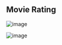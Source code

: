 ## Movie Rating

![image](https://user-images.githubusercontent.com/37673834/170202125-8756f1fe-611d-49a1-a700-1424a89d0642.png)

![image](https://user-images.githubusercontent.com/37673834/170201906-560b13fa-6195-41ea-a915-793ad9daaa81.png)
